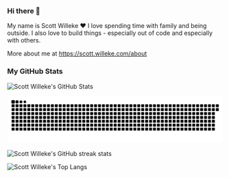 ### Hi there 👋

My name is Scott Willeke
❤️ I love spending time with family and being outside. I also love to build things - especially out of code and especially with others.

More about me at https://scott.willeke.com/about

### My GitHub Stats

![Scott Willeke's GitHub Stats](https://activescott-github-readme-stats.vercel.app/api?username=activescott&show_icons=true&theme=one_dark_pro&bg_color=00000000)

<picture>
  <source media="(prefers-color-scheme: dark)" srcset="https://github.com/activescott/activescott/raw/output/github-snake-dark.svg" />
  <source media="(prefers-color-scheme: light)" srcset="https://github.com/activescott/activescott/raw/output/github-snake.svg" />
  <img alt="github-snake" src="https://github.com/activescott/activescott/raw/output/github-snake.svg" />
</picture>

![Scott Willeke's GitHub streak stats](https://streak-stats.demolab.com/?user=activescott)

![Scott Willeke's Top Langs](https://activescott-github-readme-stats.vercel.app/api/top-langs/?username=activescott&layout=compact)

<!--
Useful references:
https://github.com/abhisheknaiidu/awesome-github-profile-readme
https://github.com/arturssmirnovs/github-profile-readme-generator
https://github.com/anuraghazra/github-readme-stats?tab=readme-ov-file
https://github.com/Platane/snk
-->
